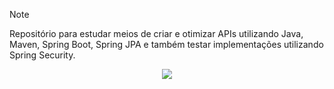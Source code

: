 > [!NOTE]
> Repositório para estudar meios de criar e otimizar APIs utilizando Java, Maven, Spring Boot, Spring JPA e também testar implementações utilizando Spring Security.


<p align="center">
  <a href="https://skillicons.dev">
    <img src="https://skillicons.dev/icons?i=java,spring,maven"/>
  </a>
</p>
